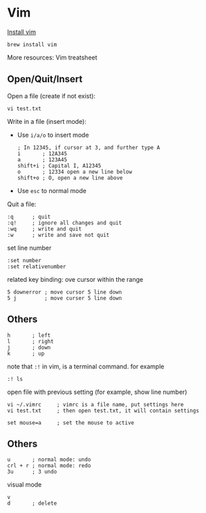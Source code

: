 # Vim
[Install vim](https://formulae.brew.sh/formula/vim)
```
brew install vim
```

More resources: Vim treatsheet

## Open/Quit/Insert

Open a file (create if not exist):
```
vi test.txt
```

Write in a file (insert mode):
- Use ```i/a/o``` to insert mode
    ```
    ; In 12345, if cursor at 3, and further type A
    i       ; 12A345
    a       ; 123A45
    shift+i ; Capital I, A12345
    o       ; 12334 open a new line below
    shift+o ; O, open a new line above

    ```
- Use ```esc``` to normal mode

Quit a file:
```
:q      ; quit
:q!     ; ignore all changes and quit
:wq     ; write and quit
:w      ; write and save not quit
```


set line number
```
:set number
:set relativenumber
```
related key binding: ove cursor within the range
```
5 downerror ; move cursor 5 line down
5 j         ; move curser 5 line down
```

## Others 
```
h       ; left
l       ; right
j       ; down
k       ; up
```


note that ```:!``` in vim, is a terminal command. for example
```
:! ls
```

open file with previous setting (for example, show line number)

```
vi ~/.vimrc     ; vimrc is a file name, put settings here
vi test.txt     ; then open test.txt, it will contain settings
```

```
set mouse=a     ; set the mouse to active

```

## Others
```
u       ; normal mode: undo
crl + r ; normal mode: redo
3u      ; 3 undo
```

visual mode
```
v
d       ; delete
```
